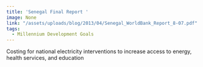 ```yaml
---
title: 'Senegal Final Report '
image: None
link: "/assets/uploads/blog/2013/04/Senegal_WorldBank_Report_8-07.pdf"
tags:
  - Millennium Development Goals
---
```


 Costing for national electricity interventions to increase access to energy, health services, and education
